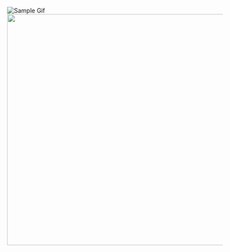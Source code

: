 ![Sample Gif](https://file.garden/ZfXeqKz0W2fVcDxK/timebombed.gif)
<img src="/timebomb.gif?raw=true" width="540px">

